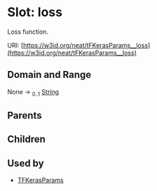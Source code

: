 
# Slot: loss


Loss function.

URI: [https://w3id.org/neat/tFKerasParams__loss](https://w3id.org/neat/tFKerasParams__loss)


## Domain and Range

None &#8594;  <sub>0..1</sub> [String](types/String.md)

## Parents


## Children


## Used by

 * [TFKerasParams](TFKerasParams.md)
